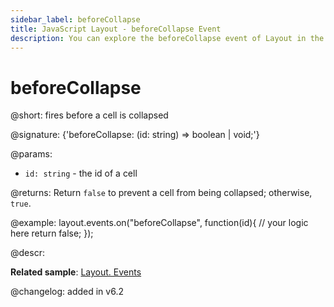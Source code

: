 ```yaml
---
sidebar_label: beforeCollapse
title: JavaScript Layout - beforeCollapse Event 
description: You can explore the beforeCollapse event of Layout in the documentation of the DHTMLX JavaScript UI library. Browse developer guides and API reference, try out code examples and live demos, and download a free 30-day evaluation version of DHTMLX Suite.
---
```


# beforeCollapse

@short: fires before a cell is collapsed

@signature: {'beforeCollapse: (id: string) => boolean | void;'}

@params:
- `id: string` - the id of a cell

@returns:
Return `false` to prevent a cell from being collapsed; otherwise, `true`.

@example:
layout.events.on("beforeCollapse", function(id){
	// your logic here
    return false;
});

@descr:

**Related sample**: [Layout. Events](https://snippet.dhtmlx.com/fyxw0map)

@changelog:
added in v6.2
